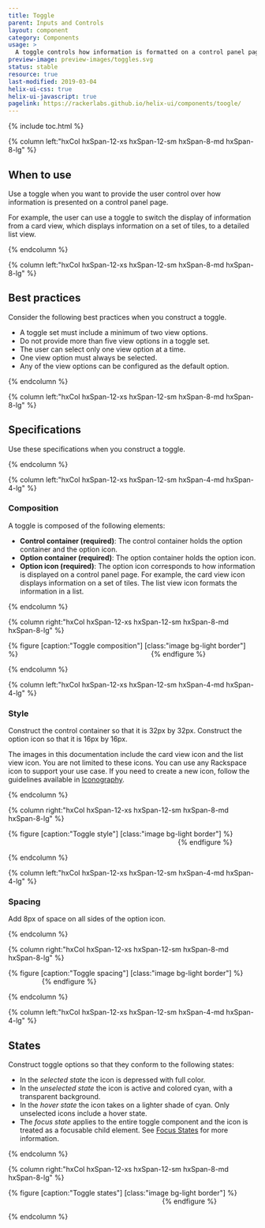 ```yaml
---
title: Toggle
parent: Inputs and Controls
layout: component
category: Components
usage: >
  A toggle controls how information is formatted on a control panel page.
preview-image: preview-images/toggles.svg
status: stable
resource: true
last-modified: 2019-03-04
helix-ui-css: true
helix-ui-javascript: true
pagelink: https://rackerlabs.github.io/helix-ui/components/toogle/
---
```


{% include toc.html %}

<section class="static-section" markdown="1">

<div class="hxRow"  markdown="1">

{% column left:"hxCol hxSpan-12-xs hxSpan-12-sm hxSpan-8-md hxSpan-8-lg" %}

## When to use

Use a toggle when you want to provide the user control over how information is presented on a control panel page.

For example, the user can use a toggle to switch the display of information from a card view, which displays information on a set of tiles, to a detailed list view.

{% endcolumn %}

</div>

</section>

<section class="static-section" markdown="1">

<div class="hxRow"  markdown="1">

{% column left:"hxCol hxSpan-12-xs hxSpan-12-sm hxSpan-8-md hxSpan-8-lg" %}

## Best practices

Consider the following best practices when you construct a toggle.

- A toggle set must include a minimum of two view options.
- Do not provide more than five view options in a toggle set.
- The user can select only one view option at a time.
- One view option must always be selected.
- Any of the view options can be configured as the default option.

{% endcolumn %}

</div>

</section>

<section class="static-section" markdown="1">

<div class="hxRow"  markdown="1">

{% column left:"hxCol hxSpan-12-xs hxSpan-12-sm hxSpan-8-md hxSpan-8-lg" %}

## Specifications

Use these specifications when you construct a toggle.

{% endcolumn %}

</div>

</section>

<section class="static-section" markdown="1">

<div class="hxRow"  markdown="1">

{% column left:"hxCol hxSpan-12-xs hxSpan-12-sm hxSpan-4-md hxSpan-4-lg" %}

### Composition

A toggle is composed of the following elements:

- **Control container (required)**: The control container holds the option container and the option icon.
- **Option container (required)**: The option container holds the option icon.
- **Option icon (required)**: The option icon corresponds to how information is displayed on a control panel page. For example, the card view icon displays information on a set of tiles. The list view icon formats the information in a list.

{% endcolumn %}

{% column right:"hxCol hxSpan-12-xs hxSpan-12-sm hxSpan-8-md hxSpan-8-lg" %}

{% figure [caption:"Toggle composition"] [class:"image bg-light border"] %}
<embed src="{{site.url}}/assets/images/components/inputs-and-controls/toggle/toggle_composition.png" width="262px"/>
{% endfigure %}

{% endcolumn %}

</div>

</section>

<section class="static-section" markdown="1">

<div class="hxRow"  markdown="1">

{% column left:"hxCol hxSpan-12-xs hxSpan-12-sm hxSpan-4-md hxSpan-4-lg" %}

### Style

Construct the control container so that it is 32px by 32px. Construct the option icon so that it is 16px by 16px.

The images in this documentation include the card view icon and the list view icon. You are not limited to these icons. You can use any Rackspace icon to support your use case. If you need to create a new icon, follow the guidelines available in [Iconography]({{site.baseurl}}/style/iconography.html#icon-construction).

{% endcolumn %}

{% column right:"hxCol hxSpan-12-xs hxSpan-12-sm hxSpan-8-md hxSpan-8-lg" %}

{% figure [caption:"Toggle style"] [class:"image bg-light border"] %}
<embed src="{{site.url}}/assets/images/components/inputs-and-controls/toggle/toggle_style.png" width="340px"/>
{% endfigure %}

{% endcolumn %}

</div>

</section>

<section class="static-section" markdown="1">

<div class="hxRow"  markdown="1">

{% column left:"hxCol hxSpan-12-xs hxSpan-12-sm hxSpan-4-md hxSpan-4-lg" %}

### Spacing

Add 8px of space on all sides of the option icon.

{% endcolumn %}

{% column right:"hxCol hxSpan-12-xs hxSpan-12-sm hxSpan-8-md hxSpan-8-lg" %}

{% figure [caption:"Toggle spacing"] [class:"image bg-light border"] %}
<embed src="{{site.url}}/assets/images/components/inputs-and-controls/toggle/toggle_spacing.png" width="64px"/>
{% endfigure %}

{% endcolumn %}

</div>

</section>

<section class="static-section" markdown="1">

<div class="hxRow"  markdown="1">

{% column left:"hxCol hxSpan-12-xs hxSpan-12-sm hxSpan-4-md hxSpan-4-lg" %}

## States

Construct toggle options so that they conform to the following states:

- In the *selected state* the icon is depressed with full color.
- In the *unselected state* the icon is active and colored cyan, with a transparent background.
- In the *hover state* the icon takes on a lighter shade of cyan. Only unselected icons include a hover state.
- The *focus state* applies to the entire toggle component and the icon is treated as a focusable child element. See [Focus States]({{site.baseurl}}/style/focus-states.html#focusable-child-elements) for more information.

{% endcolumn %}

{% column right:"hxCol hxSpan-12-xs hxSpan-12-sm hxSpan-8-md hxSpan-8-lg" %}

{% figure [caption:"Toggle states"] [class:"image bg-light border"] %}
<embed src="{{site.url}}/assets/images/components/inputs-and-controls/toggle/toggle_states.png" width="308px"/>
{% endfigure %}

{% endcolumn %}

</div>

</section>
